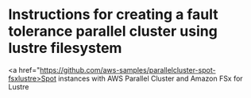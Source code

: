 # Instructions for creating a fault tolerance parallel cluster using lustre filesystem

<a href="https://github.com/aws-samples/parallelcluster-spot-fsxlustre>Spot instances with AWS Parallel Cluster and Amazon FSx for Lustre</a>

